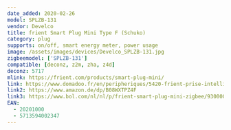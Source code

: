 ```yaml
---
date_added: 2020-02-26
model: SPLZB-131
vendor: Develco
title: frient Smart Plug Mini Type F (Schuko)
category: plug
supports: on/off, smart energy meter, power usage
image: /assets/images/devices/Develco_SPLZB-131.jpg
zigbeemodel: ['SPLZB-131']
compatible: [deconz, z2m, zha, z4d]
deconz: 5717
mlink: https://frient.com/products/smart-plug-mini/
link: https://www.domadoo.fr/en/peripheriques/5420-frient-prise-intelligente-mini-avec-mesure-de-consommation-zigbee-ha-version-schuko-5713594002347.html
link2: https://www.amazon.de/dp/B08WXTPZ4F
link3: https://www.bol.com/nl/nl/p/frient-smart-plug-mini-zigbee/9300000017202240/
EAN: 
  - 20201000
  - 5713594002347
---
```


